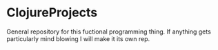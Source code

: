 ClojureProjects
===============

General repository for this fuctional programming thing. If anything gets particularly mind blowing I will make it its own rep.
